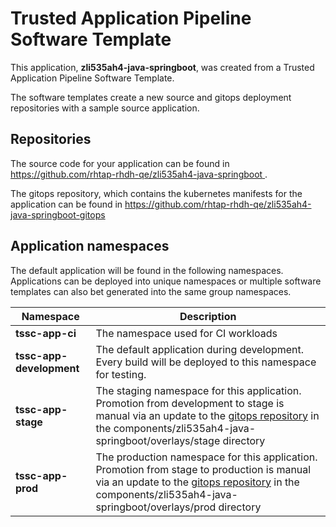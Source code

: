 # Trusted Application Pipeline Software Template

This application, **zli535ah4-java-springboot**, was created from a Trusted Application Pipeline Software Template.

The software templates create a new source and gitops deployment repositories with a sample source application. 

## Repositories

The source code for your application can be found in [https://github.com/rhtap-rhdh-qe/zli535ah4-java-springboot ](https://github.com/rhtap-rhdh-qe/zli535ah4-java-springboot ).
 
The gitops repository, which contains the kubernetes manifests for the application can be found in 
[https://github.com/rhtap-rhdh-qe/zli535ah4-java-springboot-gitops ](https://github.com/rhtap-rhdh-qe/zli535ah4-java-springboot-gitops ) 

## Application namespaces 

The default application will be found in the following namespaces. Applications can be deployed into unique namespaces or multiple software templates can also bet generated into the same group namespaces.  

|  Namespace   |  Description   |  
| -------- | -------- |
| **tssc-app-ci** | The namespace used for CI workloads |
| **tssc-app-development** | The default application during development. Every build will be deployed to this namespace for testing. |
| **tssc-app-stage** | The staging namespace for this application. Promotion from development to stage is manual via an update to the [gitops repository](https://github.com/rhtap-rhdh-qe/zli535ah4-java-springboot-gitops ) in the components/zli535ah4-java-springboot/overlays/stage directory |
| **tssc-app-prod** | The production namespace for this application. Promotion from stage to production is manual via an update to the [gitops repository](https://github.com/rhtap-rhdh-qe/zli535ah4-java-springboot-gitops ) in the components/zli535ah4-java-springboot/overlays/prod directory |